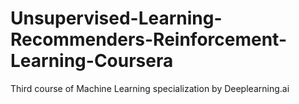 # Unsupervised-Learning-Recommenders-Reinforcement-Learning-Coursera
Third course of Machine Learning specialization by Deeplearning.ai
